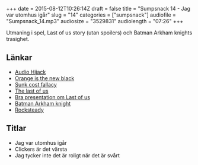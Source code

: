 +++
date = 2015-08-12T10:26:14Z
draft = false
title = "Sumpsnack 14 - Jag var utomhus igår"
slug = "14"
categories = ["sumpsnack"]
audiofile = "Sumpsnack_14.mp3"
audiosize = "3529831"
audiolength = "07:26"
+++

Utmaning i spel, Last of us story (utan spoilers) och Batman Arkham knights trasighet.

## Länkar ##
* [Audio Hijack](https://rogueamoeba.com/audiohijack/)
* [Orange is the new black](https://en.wikipedia.org/wiki/Orange_Is_the_New_Black)
* [Sunk cost fallacy](https://en.wikipedia.org/wiki/Escalation_of_commitment)
* [The last of us](https://en.wikipedia.org/wiki/The_Last_of_Us)
* [Bra presentation om Last of us](https://www.youtube.com/watch?v=Le6qIz7MjSk)
* [Batman Arkham knight](https://en.wikipedia.org/wiki/Batman:_Arkham_Knight)
* [Rocksteady](https://en.wikipedia.org/wiki/Rocksteady_Studios)

## Titlar ##
* Jag var utomhus igår
* Clickers är det värsta
* Jag tycker inte det är roligt när det är svårt